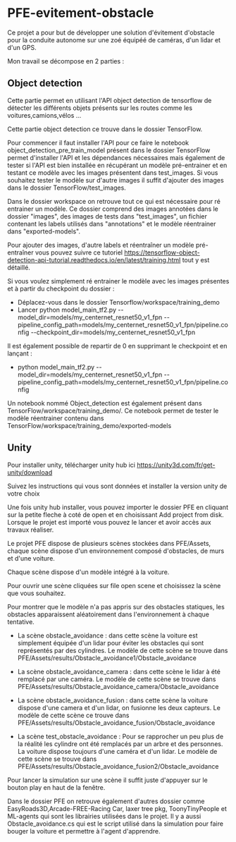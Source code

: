 # PFE-evitement-obstacle

Ce projet a pour but de développer une solution d'évitement d'obstacle pour la conduite autonome sur une zoé équipéé de caméras, d'un lidar et d'un GPS.

Mon travail se décompose en 2 parties : 

## Object detection 
Cette partie permet en utilisant l'API object detection de tensorflow de détecter les différents objets présents sur les routes comme les voitures,camions,vélos ...

Cette partie object detection ce trouve dans le dossier TensorFlow.

Pour commencer il faut installer l'API pour ce faire le notebook object_detection_pre_train_model présent dans le dossier TensorFlow permet d'installer l'API et les dépendances nécessaires mais également de tester si l'API est bien installée en récupérant un modèle pré-entrainer et en testant ce modèle avec les images présentent dans test_images. 
Si vous souhaitez tester le modèle sur d'autre images il suffit d'ajouter des images dans le dossier TensorFlow/test_images.

Dans le dossier workspace on retrouve tout ce qui est nécessaire pour ré entrainer un modèle. 
Ce dossier comprend des images annotées dans le dossier "images", des images de tests dans "test_images", un fichier contenant les labels utilisés dans "annotations" et le modèle réentrainer dans "exported-models".

Pour ajouter des images, d'autre labels et réentraîner un modèle pré-entraîner vous pouvez suivre ce tutoriel https://tensorflow-object-detection-api-tutorial.readthedocs.io/en/latest/training.html tout y est détaillé. 

Si vous voulez simplement ré entrainer le modèle avec les images présentes et à partir du checkpoint du dossier : 

- Déplacez-vous dans le dossier Tensorflow/workspace/training_demo 
- Lancer python model_main_tf2.py --model_dir=models/my_centernet_resnet50_v1_fpn --pipeline_config_path=models/my_centernet_resnet50_v1_fpn/pipeline.config --checkpoint_dir=models/my_centernet_resnet50_v1_fpn

Il est également possible de repartir de 0 en supprimant le checkpoint et en lançant : 
- python model_main_tf2.py --model_dir=models/my_centernet_resnet50_v1_fpn --pipeline_config_path=models/my_centernet_resnet50_v1_fpn/pipeline.config

Un notebook nommé Object_detection est également présent dans TensorFlow/workspace/training_demo/.
Ce notebook permet de tester le modèle réentrainer contenu dans TensorFlow/workspace/training_demo/exported-models


## Unity

Pour installer unity, télécharger unity hub ici https://unity3d.com/fr/get-unity/download

Suivez les instructions qui vous sont données et installer la version unity de votre choix

Une fois unity hub installer, vous pouvez importer le dossier PFE en cliquant sur la petite fleche à coté de open et en choisissant Add project from disk. Lorsque le projet est importé vous pouvez le lancer et avoir accès aux travaux réaliser.

Le projet PFE dispose de plusieurs scènes stockées dans PFE/Assets, chaque scène dispose d'un environnement composé d'obstacles, de murs et d'une voiture. 

Chaque scène dispose d'un modèle intégré à la voiture.

Pour ouvrir une scène cliquées sur file open scene et choisissez la scène que vous souhaitez. 

Pour montrer que le modèle n'a pas appris sur des obstacles statiques, les obstacles apparaissent aléatoirement dans l'environnement à chaque tentative.

- La scène obstacle_avoidance : dans cette scène la voiture est simplement équipée d'un lidar pour éviter les obstacles qui sont représentés par des cylindres. Le modèle de cette scène se trouve dans PFE/Assets/results/Obstacle_avoidance1/Obstacle_avoidance

- La scène obstacle_avoidance_camera : dans cette scène le lidar à été remplacé par une caméra. Le modèle de cette scène se trouve dans PFE/Assets/results/Obstacle_avoidance_camera/Obstacle_avoidance

- La scène obstacle_avoidance_fusion : dans cette scène la voiture dispose d'une camera et d'un lidar, on fusionne les deux capteurs. Le modèle de cette scène ce trouve dans PFE/Assets/results/Obstacle_avoidance_fusion/Obstacle_avoidance

- La scène test_obstacle_avoidance : Pour se rapprocher un peu plus de la réalité les cylindre ont été remplacés par un arbre et des personnes. La voiture dispose toujours d'une caméra et d'un lidar. Le modèle de cette scène se trouve dans PFE/Assets/results/Obstacle_avoidance_fusion2/Obstacle_avoidance

Pour lancer la simulation sur une scène il suffit juste d'appuyer sur le bouton play en haut de la fenêtre.

Dans le dossier PFE on retrouve également d'autres dossier comme EasyRoads3D,Arcade-FREE-Racing Car, laxer tree pkg, ToonyTinyPeople et ML-agents qui sont les librairies utilisées dans le projet. Il y a aussi Obstacle_avoidance.cs qui est le script utilisé dans la simulation pour faire bouger la voiture et permettre à l'agent d'apprendre.


